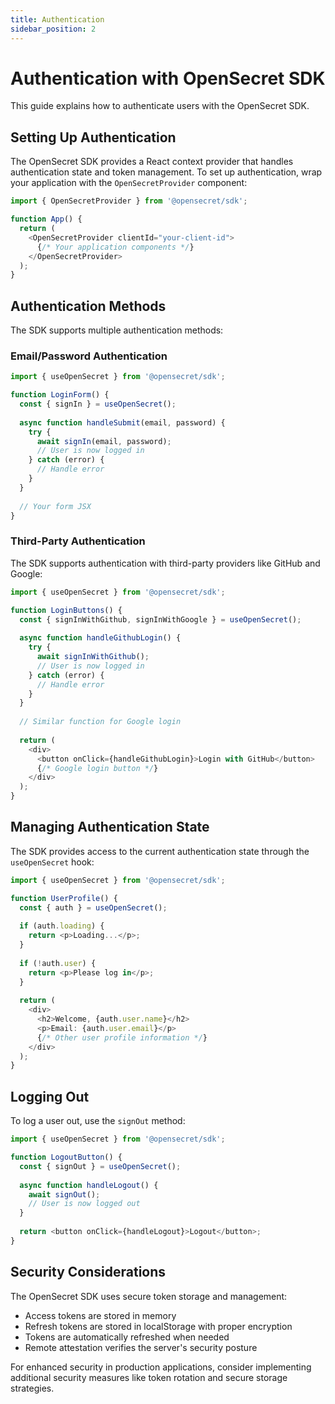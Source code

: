 ```yaml
---
title: Authentication
sidebar_position: 2
---
```


# Authentication with OpenSecret SDK

This guide explains how to authenticate users with the OpenSecret SDK.

## Setting Up Authentication

The OpenSecret SDK provides a React context provider that handles authentication state and token management. To set up authentication, wrap your application with the `OpenSecretProvider` component:

```typescript
import { OpenSecretProvider } from '@opensecret/sdk';

function App() {
  return (
    <OpenSecretProvider clientId="your-client-id">
      {/* Your application components */}
    </OpenSecretProvider>
  );
}
```

## Authentication Methods

The SDK supports multiple authentication methods:

### Email/Password Authentication

```typescript
import { useOpenSecret } from '@opensecret/sdk';

function LoginForm() {
  const { signIn } = useOpenSecret();
  
  async function handleSubmit(email, password) {
    try {
      await signIn(email, password);
      // User is now logged in
    } catch (error) {
      // Handle error
    }
  }
  
  // Your form JSX
}
```

### Third-Party Authentication

The SDK supports authentication with third-party providers like GitHub and Google:

```typescript
import { useOpenSecret } from '@opensecret/sdk';

function LoginButtons() {
  const { signInWithGithub, signInWithGoogle } = useOpenSecret();
  
  async function handleGithubLogin() {
    try {
      await signInWithGithub();
      // User is now logged in
    } catch (error) {
      // Handle error
    }
  }
  
  // Similar function for Google login
  
  return (
    <div>
      <button onClick={handleGithubLogin}>Login with GitHub</button>
      {/* Google login button */}
    </div>
  );
}
```

## Managing Authentication State

The SDK provides access to the current authentication state through the `useOpenSecret` hook:

```typescript
import { useOpenSecret } from '@opensecret/sdk';

function UserProfile() {
  const { auth } = useOpenSecret();
  
  if (auth.loading) {
    return <p>Loading...</p>;
  }
  
  if (!auth.user) {
    return <p>Please log in</p>;
  }
  
  return (
    <div>
      <h2>Welcome, {auth.user.name}</h2>
      <p>Email: {auth.user.email}</p>
      {/* Other user profile information */}
    </div>
  );
}
```

## Logging Out

To log a user out, use the `signOut` method:

```typescript
import { useOpenSecret } from '@opensecret/sdk';

function LogoutButton() {
  const { signOut } = useOpenSecret();
  
  async function handleLogout() {
    await signOut();
    // User is now logged out
  }
  
  return <button onClick={handleLogout}>Logout</button>;
}
```

## Security Considerations

The OpenSecret SDK uses secure token storage and management:

- Access tokens are stored in memory
- Refresh tokens are stored in localStorage with proper encryption
- Tokens are automatically refreshed when needed
- Remote attestation verifies the server's security posture

For enhanced security in production applications, consider implementing additional security measures like token rotation and secure storage strategies.